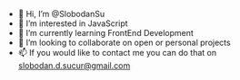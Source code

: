 - 👋 Hi, I’m @SlobodanSu
- 👀 I’m interested in JavaScript
- 🌱 I’m currently learning FrontEnd Development
- 💞️ I’m looking to collaborate on open or personal projects 
- 📫 If you would like to contact me you can do that on slobodan.d.sucur@gmail.com

<!---
SlobodanSu/SlobodanSu is a ✨ special ✨ repository because its `README.md` (this file) appears on your GitHub profile.
You can click the Preview link to take a look at your changes.
--->
